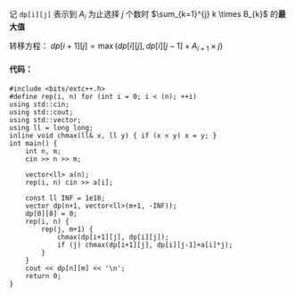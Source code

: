 记 `dp[i][j]` 表示到 $A_i$ 为止选择 $j$ 个数时     $\sum_{k=1}^{j} k \times B_{k}$ 的**最大值**

转移方程：
$d p[i+1][j]=\max \left(d p[i][j], d p[i][j-1]+A_{i+1} \times j\right)$

#### 代码：
```
#include <bits/extc++.h>
#define rep(i, n) for (int i = 0; i < (n); ++i)
using std::cin;
using std::cout;
using std::vector;
using ll = long long;
inline void chmax(ll& x, ll y) { if (x < y) x = y; }
int main() {
    int n, m;
    cin >> n >> m;

    vector<ll> a(n);
    rep(i, n) cin >> a[i];

    const ll INF = 1e18;
    vector dp(n+1, vector<ll>(m+1, -INF));
    dp[0][0] = 0;
    rep(i, n) {
        rep(j, m+1) {
            chmax(dp[i+1][j], dp[i][j]);
            if (j) chmax(dp[i+1][j], dp[i][j-1]+a[i]*j);
        }
    }
    cout << dp[n][m] << '\n';
    return 0;
}
```